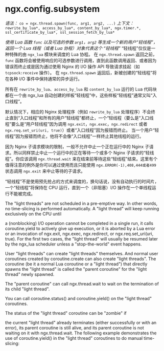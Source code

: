 # ngx.config.subsystem

*语法：* `co = ngx.thread.spawn(func, arg1, arg2, ...)`
*上下文：* `rewrite_by_lua*, access_by_lua*, content_by_lua*, ngx.timer.*, ssl_certificate_by_lua*, ssl_session_fetch_by_lua*`

*使用 Lua 函数 `func` 以及可选的参数 `arg1`，`arg2` 等生成一个新的用户“轻线程”，返回一个 Lua 线程（或者 Lua 协程）对象代表这个 “轻线程”*
“轻线程”仅仅是一种特殊的由 `ngx_lua` 模块来调度的 Lua 协程。
在 `ngx.thread.spawn` 返回之前， `func` 函数将会被使用响应的可选参数进行调用，直到此函数调用返回、或者因为错误而终止或是因为通过使用 Nginx 的 I/O 操作 API 导致请求挂起（如 `tcpsock:receive` 操作）。
在 `ngx.thread.spawn` 返回后，新被创建的“轻线程”将在各种 I/O 事件中保持通常的异步运行。

所有在 `rewrite_by_lua`、`access_by_lua` 和 `content_by_lua` 运行的 Lua 代码块都在一个由 ngx_lua 自动创建的样板“轻线程”中，这些样板“轻线程”通常又叫“入口线程”。

默认情况下，相应的 Nginx 处理程序（例如 `rewrite_by_lua` 处理程序）不会终止直到“入口线程”和所有的用户“轻线程”都终止，一个“轻线程（要么是“入口线程”要么是“用户轻线程”因为调用 `ngx.exit`，`ngx.exec`，`ngx.redirect` 或者 `ngx.req.set_uri(uri, true)`）或者“入口线程”因为报错而终止。
当一个用户“轻线程”因为报错而终止，他将不会像“入口线程”一样终止其他线程的运行。

因为 Nginx 子请求模块的限制，一般不允许中止一个正在运行中的 Nginx 子请求。所以同样禁止中止一个运行中的正在等待一个或多个 Nginx 子请求的“轻线程”。你应该调用 `ngx.thread.wait` 来在结束前等待这些“轻线程”结束。这里有个值得注意的例外是你可以通过使用而且只能使用 `ngx.ERROR(-1),408,444或者499` 状态调用 `ngx.exit` 来中止等待的子请求。

“轻线程”不是使用预先抢占的方式来调度的，换句话说，没有自动执行的时间片，一个“轻线程”将保持在 CPU 运行，直到一个（非阻塞）I/O 操作在一个单线程运行不能被完成。

The "light threads" are not scheduled in a pre-emptive way. In other words, no time-slicing is performed automatically. A "light thread" will keep running exclusively on the CPU until




a (nonblocking) I/O operation cannot be completed in a single run,
it calls coroutine.yield to actively give up execution, or
it is aborted by a Lua error or an invocation of ngx.exit, ngx.exec, ngx.redirect, or ngx.req.set_uri(uri, true).
For the first two cases, the "light thread" will usually be resumed later by the ngx_lua scheduler unless a "stop-the-world" event happens.

User "light threads" can create "light threads" themselves. And normal user coroutines created by coroutine.create can also create "light threads". The coroutine (be it a normal Lua coroutine or a "light thread") that directly spawns the "light thread" is called the "parent coroutine" for the "light thread" newly spawned.

The "parent coroutine" can call ngx.thread.wait to wait on the termination of its child "light thread".

You can call coroutine.status() and coroutine.yield() on the "light thread" coroutines.

The status of the "light thread" coroutine can be "zombie" if



the current "light thread" already terminates (either successfully or with an error),
its parent coroutine is still alive, and
its parent coroutine is not waiting on it with ngx.thread.wait.
The following example demonstrates the use of coroutine.yield() in the "light thread" coroutines to do manual time-slicing:
